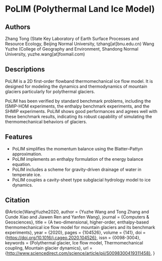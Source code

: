 # PoLIM (Polythermal Land Ice Model)

## Authors
Zhang Tong (State Key Laboratory of Earth Surface Processes and Resource Ecology, Beijing Normal University, tzhang[at]bnu.edu.cn)
Wang Yuzhe (College of Geography and Environment, Shandong Normal University, yuzhe.wang[at]foxmail.com)

## Descriptions
PoLIM is a 2D first-order flowband thermomechanical ice flow model. It is designed for modeling the dynamics and thermodynamics of mountain glaciers particularly for polythermal glaciers.

PoLIM has been verified by standard benchmark problems, including the ISMIP-HOM experiments, the enthalpy benchmark experiments, and the SHMIP experiments. PoLIM shows good performances and agrees well with these benchmark results, indicating its robust capability of simulating the thermomechanical behaviors of glaciers.

## Features
* PoLIM simplifies the momentum balance using the Blatter–Pattyn approximation.
* PoLIM implements an enthalpy formulation of the energy balance equation.
* PoLIM includes a scheme for gravity-driven drainage of water in temperate ice.
* PoLIM couples a cavity-sheet type subglacial hydrology model to ice dynamics.


## Citation
@Article{WangYuzhe2020,
  author   = {Yuzhe Wang and Tong Zhang and Cunde Xiao and Jiawen Ren and Yanfen Wang},
  journal  = {Computers & Geosciences},
  title    = {A two-dimensional, higher-order, enthalpy-based thermomechanical ice flow model for mountain glaciers and its benchmark experiments},
  year     = {2020},
  pages    = {104526},
  volume   = {141},
  doi      = {https://doi.org/10.1016/j.cageo.2020.104526},
  issn     = {0098-3004},
  keywords = {Polythermal glacier, Ice flow model, Thermomechanical coupling, Mountain glacier dynamics},
  url      = {http://www.sciencedirect.com/science/article/pii/S0098300419311458},
}
